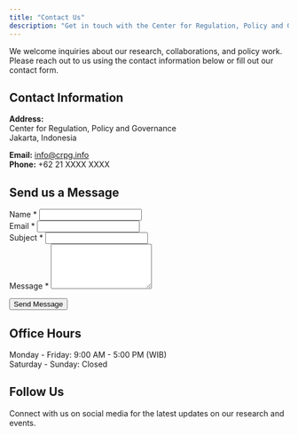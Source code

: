 ```yaml
---
title: "Contact Us"
description: "Get in touch with the Center for Regulation, Policy and Governance"
---
```


We welcome inquiries about our research, collaborations, and policy work. Please reach out to us using the contact information below or fill out our contact form.

## Contact Information

**Address:**  
Center for Regulation, Policy and Governance  
Jakarta, Indonesia

**Email:** info@crpg.info  
**Phone:** +62 21 XXXX XXXX

## Send us a Message

<form name="contact" method="POST" data-netlify="true" class="contact-form">
  <input type="hidden" name="form-name" value="contact">
  
  <div class="form-group">
    <label for="name">Name <span class="required">*</span></label>
    <input type="text" id="name" name="name" required>
  </div>
  
  <div class="form-group">
    <label for="email">Email <span class="required">*</span></label>
    <input type="email" id="email" name="email" required>
  </div>
  
  <div class="form-group">
    <label for="subject">Subject <span class="required">*</span></label>
    <input type="text" id="subject" name="subject" required>
  </div>
  
  <div class="form-group">
    <label for="message">Message <span class="required">*</span></label>
    <textarea id="message" name="message" rows="5" required></textarea>
  </div>
  
  <button type="submit" class="md-button md-button-filled">Send Message</button>
</form>

## Office Hours

Monday - Friday: 9:00 AM - 5:00 PM (WIB)  
Saturday - Sunday: Closed

## Follow Us

Connect with us on social media for the latest updates on our research and events.